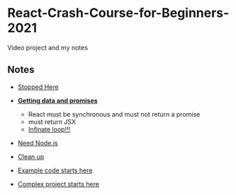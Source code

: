 # React-Crash-Course-for-Beginners-2021
Video project and my notes
## Notes
- [Stopped Here](https://youtu.be/Dorf8i6lCuk?t=11797)

- [<b>Getting data and promises</b> ](https://youtu.be/Dorf8i6lCuk?t=10661)
  - React must be synchronous and must not return a promise
  - must return JSX
  - [Infinate loop!!!](https://youtu.be/Dorf8i6lCuk?t=10982)
- [Need Node.js](https://youtu.be/Dorf8i6lCuk?t=1267)
- [Clean up](https://youtu.be/Dorf8i6lCuk?t=1695)
- [Example code starts here](https://youtu.be/Dorf8i6lCuk?t=2358)
- [Complex project starts here](https://youtu.be/Dorf8i6lCuk?t=5297)


